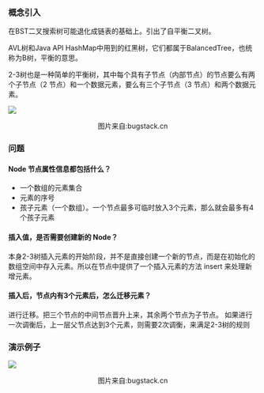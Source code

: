 ### 概念引入

在BST二叉搜索树可能退化成链表的基础上。引出了自平衡二叉树。

AVL树和Java API HashMap中用到的红黑树，它们都属于BalancedTree，也统称为B树，平衡的意思。

2-3树也是一种简单的平衡树，其中每个具有子节点（内部节点）的节点要么有两个子节点（2 节点）和一个数据元素，要么有三个子节点（3
节点）和两个数据元素。

<img src="https://bugstack.cn/images/article/algorithm/tree-23-01.png?raw=true">

<p style="text-align: center">图片来自:bugstack.cn</p>

### 问题

#### Node 节点属性信息都包括什么？

- 一个数组的元素集合
- 元素的序号
- 孩子元素（一个数组）。一个节点最多可临时放入3个元素，那么就会最多有4个孩子元素

#### 插入值，是否需要创建新的 Node？

本身2-3树插入元素的开始阶段，并不是直接创建一个新的节点，而是在初始化的数组空间中存入元素。所以在节点中提供了一个插入元素的方法
insert 来处理新增元素。

#### 插入后，节点内有3个元素后，怎么迁移元素？

进行迁移。把三个节点的中间节点晋升上来，其余两个节点为子节点。
如果进行一次调衡后，上一层父节点达到3个元素，则需要2次调衡，来满足2-3树的规则

### 演示例子
<img src="https://bugstack.cn/images/article/algorithm/tree-23-02.png?raw=true">
<p style="text-align: center">图片来自:bugstack.cn</p>
